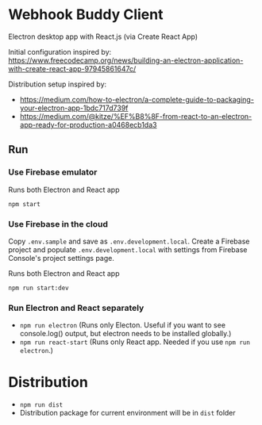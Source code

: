 # Webhook Buddy Client

Electron desktop app with React.js (via Create React App)

Initial configuration inspired by: https://www.freecodecamp.org/news/building-an-electron-application-with-create-react-app-97945861647c/

Distribution setup inspired by:

- https://medium.com/how-to-electron/a-complete-guide-to-packaging-your-electron-app-1bdc717d739f
- https://medium.com/@kitze/%EF%B8%8F-from-react-to-an-electron-app-ready-for-production-a0468ecb1da3

## Run

### Use Firebase emulator

Runs both Electron and React app

```
npm start
```

### Use Firebase in the cloud

Copy `.env.sample` and save as `.env.development.local`.
Create a Firebase project and populate `.env.development.local` with settings from Firebase Console's project settings page.

Runs both Electron and React app

```
npm run start:dev
```

### Run Electron and React separately

- `npm run electron` (Runs only Electon. Useful if you want to see console.log() output, but electron needs to be installed globally.)
- `npm run react-start` (Runs only React app. Needed if you use `npm run electron`.)

# Distribution

- `npm run dist`
- Distribution package for current environment will be in `dist` folder
